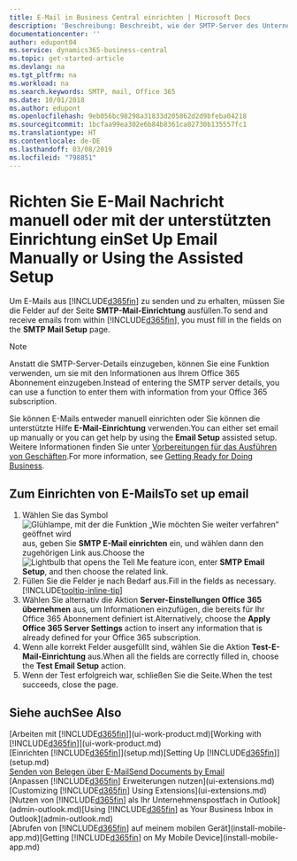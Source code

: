 ```yaml
---
title: E-Mail in Business Central einrichten | Microsoft Docs
description: 'Beschreibung: Beschreibt, wie der SMTP-Server des Unternehmens verwendet wird, um in Business Central E-Mail zu senden und zu empfangen und wie die E-Mail-Servereinstellungen verwendet werden, die im Office 365 Abonnement erstellt wurden.'
documentationcenter: ''
author: edupont04
ms.service: dynamics365-business-central
ms.topic: get-started-article
ms.devlang: na
ms.tgt_pltfrm: na
ms.workload: na
ms.search.keywords: SMTP, mail, Office 365
ms.date: 10/01/2018
ms.author: edupont
ms.openlocfilehash: 9eb056bc98298a31833d205862d2d9bfeba04218
ms.sourcegitcommit: 1bcfaa99ea302e6b84b8361ca02730b135557fc1
ms.translationtype: HT
ms.contentlocale: de-DE
ms.lasthandoff: 03/08/2019
ms.locfileid: "798851"
---
```

# <a name="set-up-email-manually-or-using-the-assisted-setup"></a><span data-ttu-id="47641-103">Richten Sie E-Mail Nachricht manuell oder mit der unterstützten Einrichtung ein</span><span class="sxs-lookup"><span data-stu-id="47641-103">Set Up Email Manually or Using the Assisted Setup</span></span>
<span data-ttu-id="47641-104">Um E-Mails aus [!INCLUDE[d365fin](includes/d365fin_md.md)] zu senden und zu erhalten, müssen Sie die Felder auf der Seite **SMTP-Mail-Einrichtung** ausfüllen.</span><span class="sxs-lookup"><span data-stu-id="47641-104">To send and receive emails from within [!INCLUDE[d365fin](includes/d365fin_md.md)], you must fill in the fields on the **SMTP Mail Setup** page.</span></span>

> [!NOTE]  
>   <span data-ttu-id="47641-105">Anstatt die SMTP-Server-Details einzugeben, können Sie eine Funktion verwenden, um sie mit den Informationen aus Ihrem Office 365 Abonnement einzugeben.</span><span class="sxs-lookup"><span data-stu-id="47641-105">Instead of entering the SMTP server details, you can use a function to enter them with information from your Office 365 subscription.</span></span>

<span data-ttu-id="47641-106">Sie können E-Mails entweder manuell einrichten oder Sie können die unterstützte Hilfe **E-Mail-Einrichtung** verwenden.</span><span class="sxs-lookup"><span data-stu-id="47641-106">You can either set email up manually or you can get help by using the **Email Setup** assisted setup.</span></span> <span data-ttu-id="47641-107">Weitere Informationen finden Sie unter [Vorbereitungen für das Ausführen von Geschäften](ui-get-ready-business.md).</span><span class="sxs-lookup"><span data-stu-id="47641-107">For more information, see [Getting Ready for Doing Business](ui-get-ready-business.md).</span></span>  

## <a name="to-set-up-email"></a><span data-ttu-id="47641-108">Zum Einrichten von E-Mails</span><span class="sxs-lookup"><span data-stu-id="47641-108">To set up email</span></span>
1. <span data-ttu-id="47641-109">Wählen Sie das Symbol ![Glühlampe, mit der die Funktion „Wie möchten Sie weiter verfahren“ geöffnet wird](media/ui-search/search_small.png "Wie möchten Sie weiter verfahren?") aus, geben Sie **SMTP E-Mail einrichten** ein, und wählen dann den zugehörigen Link aus.</span><span class="sxs-lookup"><span data-stu-id="47641-109">Choose the ![Lightbulb that opens the Tell Me feature](media/ui-search/search_small.png "Tell me what you want to do") icon, enter **SMTP Email Setup**, and then choose the related link.</span></span>
2. <span data-ttu-id="47641-110">Füllen Sie die Felder je nach Bedarf aus.</span><span class="sxs-lookup"><span data-stu-id="47641-110">Fill in the fields as necessary.</span></span> [!INCLUDE[tooltip-inline-tip](includes/tooltip-inline-tip_md.md)]
3. <span data-ttu-id="47641-111">Wählen Sie alternativ die Aktion **Server-Einstellungen Office 365 übernehmen** aus, um Informationen einzufügen, die bereits für Ihr Office 365 Abonnement definiert ist.</span><span class="sxs-lookup"><span data-stu-id="47641-111">Alternatively, choose the **Apply Office 365 Server Settings** action to insert any information that is already defined for your Office 365 subscription.</span></span>
4. <span data-ttu-id="47641-112">Wenn alle korrekt Felder ausgefüllt sind, wählen Sie die Aktion **Test-E-Mail-Einrichtung** aus.</span><span class="sxs-lookup"><span data-stu-id="47641-112">When all the fields are correctly filled in, choose the **Test Email Setup** action.</span></span>
5. <span data-ttu-id="47641-113">Wenn der Test erfolgreich war, schließen Sie die Seite.</span><span class="sxs-lookup"><span data-stu-id="47641-113">When the test succeeds, close the page.</span></span>

## <a name="see-also"></a><span data-ttu-id="47641-114">Siehe auch</span><span class="sxs-lookup"><span data-stu-id="47641-114">See Also</span></span>  
<span data-ttu-id="47641-115">[Arbeiten mit [!INCLUDE[d365fin](includes/d365fin_md.md)]](ui-work-product.md)</span><span class="sxs-lookup"><span data-stu-id="47641-115">[Working with [!INCLUDE[d365fin](includes/d365fin_md.md)]](ui-work-product.md)</span></span>  
<span data-ttu-id="47641-116">[Einrichten [!INCLUDE[d365fin](includes/d365fin_md.md)]](setup.md)</span><span class="sxs-lookup"><span data-stu-id="47641-116">[Setting Up [!INCLUDE[d365fin](includes/d365fin_md.md)]](setup.md)</span></span>  
[<span data-ttu-id="47641-117">Senden von Belegen über E-Mail</span><span class="sxs-lookup"><span data-stu-id="47641-117">Send Documents by Email</span></span>](ui-how-send-documents-email.md)  
<span data-ttu-id="47641-118">[Anpassen [!INCLUDE[d365fin](includes/d365fin_md.md)] Erweiterungen nutzen](ui-extensions.md)</span><span class="sxs-lookup"><span data-stu-id="47641-118">[Customizing [!INCLUDE[d365fin](includes/d365fin_md.md)] Using Extensions](ui-extensions.md)</span></span>  
<span data-ttu-id="47641-119">[Nutzen von [!INCLUDE[d365fin](includes/d365fin_md.md)] als Ihr Unternehmenspostfach in Outlook](admin-outlook.md)</span><span class="sxs-lookup"><span data-stu-id="47641-119">[Using [!INCLUDE[d365fin](includes/d365fin_md.md)] as Your Business Inbox in Outlook](admin-outlook.md)</span></span>  
<span data-ttu-id="47641-120">[Abrufen von [!INCLUDE[d365fin](includes/d365fin_md.md)] auf meinem mobilen Gerät](install-mobile-app.md)</span><span class="sxs-lookup"><span data-stu-id="47641-120">[Getting [!INCLUDE[d365fin](includes/d365fin_md.md)] on My Mobile Device](install-mobile-app.md)</span></span>
